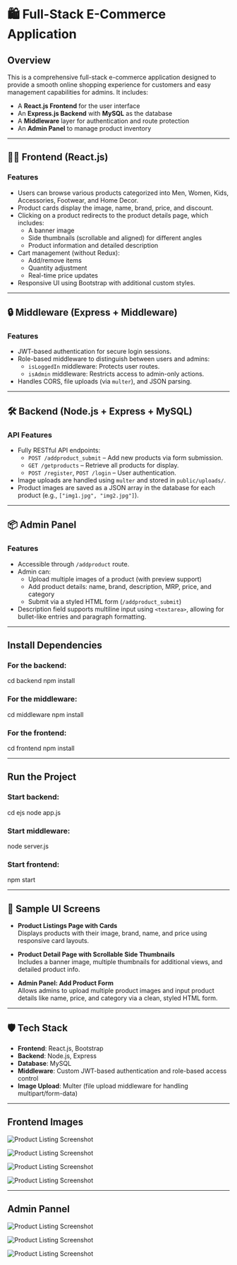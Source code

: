 # 🛍️ Full-Stack E-Commerce Application

## Overview

This is a comprehensive full-stack e-commerce application designed to provide a smooth online shopping experience for customers and easy management capabilities for admins. It includes:

- A **React.js Frontend** for the user interface
- An **Express.js Backend** with **MySQL** as the database
- A **Middleware** layer for authentication and route protection
- An **Admin Panel** to manage product inventory

---

## 🧑‍💻 Frontend (React.js)

### Features

- Users can browse various products categorized into Men, Women, Kids, Accessories, Footwear, and Home Decor.
- Product cards display the image, name, brand, price, and discount.
- Clicking on a product redirects to the product details page, which includes:
  - A banner image
  - Side thumbnails (scrollable and aligned) for different angles
  - Product information and detailed description
- Cart management (without Redux):
  - Add/remove items
  - Quantity adjustment
  - Real-time price updates
- Responsive UI using Bootstrap with additional custom styles.

---

## 🔒 Middleware (Express + Middleware)

### Features

- JWT-based authentication for secure login sessions.
- Role-based middleware to distinguish between users and admins:
  - `isLoggedIn` middleware: Protects user routes.
  - `isAdmin` middleware: Restricts access to admin-only actions.
- Handles CORS, file uploads (via `multer`), and JSON parsing.

---

## 🛠️ Backend (Node.js + Express + MySQL)

### API Features

- Fully RESTful API endpoints:
  - `POST /addproduct_submit` – Add new products via form submission.
  - `GET /getproducts` – Retrieve all products for display.
  - `POST /register`, `POST /login` – User authentication.
- Image uploads are handled using `multer` and stored in `public/uploads/`.
- Product images are saved as a JSON array in the database for each product (e.g., `["img1.jpg", "img2.jpg"]`).

---

## 📦 Admin Panel

### Features

- Accessible through `/addproduct` route.
- Admin can:
  - Upload multiple images of a product (with preview support)
  - Add product details: name, brand, description, MRP, price, and category
  - Submit via a styled HTML form (`/addproduct_submit`)
- Description field supports multiline input using `<textarea>`, allowing for bullet-like entries and paragraph formatting.

---

## Install Dependencies

### For the backend:

cd backend
npm install

### For the middleware:

cd middleware
npm install

### For the frontend:

cd frontend
npm install

---

## Run the Project

### Start backend:

cd ejs
node app.js

### Start middleware:

node server.js

### Start frontend:

npm start


---

## 📸 Sample UI Screens

- **Product Listings Page with Cards**  
  Displays products with their image, brand, name, and price using responsive card layouts.

- **Product Detail Page with Scrollable Side Thumbnails**  
  Includes a banner image, multiple thumbnails for additional views, and detailed product info.

- **Admin Panel: Add Product Form**  
  Allows admins to upload multiple product images and input product details like name, price, and category via a clean, styled HTML form.

---

## 🛡️ Tech Stack

- **Frontend**: React.js, Bootstrap  
- **Backend**: Node.js, Express  
- **Database**: MySQL  
- **Middleware**: Custom JWT-based authentication and role-based access control  
- **Image Upload**: Multer (file upload middleware for handling multipart/form-data)

--- 

## Frontend Images

![Product Listing Screenshot](Screenshots/HomePage.png)

![Product Listing Screenshot](Screenshots/Catagory.png)

![Product Listing Screenshot](Screenshots/ProductInfo.png)

![Product Listing Screenshot](Screenshots/Cart.png)

---

## Admin Pannel

![Product Listing Screenshot](Screenshots/admin%20pannel.png)

![Product Listing Screenshot](Screenshots/adminCatogory.png)

![Product Listing Screenshot](Screenshots/AdminProducts.png)


